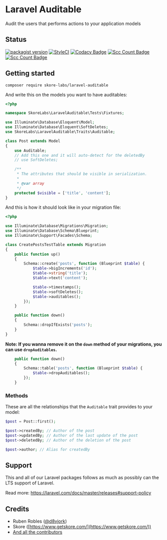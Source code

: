 # Laravel Auditable

Audit the users that performs actions to your application models

## Status

[![packagist version](https://img.shields.io/packagist/v/skore-labs/laravel-auditable)](https://packagist.org/packages/skore-labs/laravel-auditable) [![StyleCI](https://github.styleci.io/repos/246383106/shield?style=flat&branch=master)](https://github.styleci.io/repos/246383106) [![Codacy Badge](https://api.codacy.com/project/badge/Grade/8f09d7031fe341e1a8c8eed9120a0e7b)](https://www.codacy.com/gh/skore/laravel-auditable?utm_source=github.com&amp;utm_medium=referral&amp;utm_content=skore/laravel-auditable&amp;utm_campaign=Badge_Grade) [![Scc Count Badge](https://sloc.xyz/github/skore/laravel-auditable?category=code)](https://github.com/skore/laravel-auditable) [![Scc Count Badge](https://sloc.xyz/github/skore/laravel-auditable?category=comments)](https://github.com/skore/laravel-auditable)

## Getting started

```
composer require skore-labs/laravel-auditable
```

And write this on the models you want to have auditables:

```php
<?php

namespace SkoreLabs\LaravelAuditable\Tests\Fixtures;

use Illuminate\Database\Eloquent\Model;
use Illuminate\Database\Eloquent\SoftDeletes;
use SkoreLabs\LaravelAuditable\Traits\Auditable;

class Post extends Model
{
    use Auditable;
    // Add this one and it will auto-detect for the deletedBy
    // use SoftDeletes;

    /**
     * The attributes that should be visible in serialization.
     *
     * @var array
     */
    protected $visible = ['title', 'content'];
}
```

And this is how it should look like in your migration file:

```php
<?php

use Illuminate\Database\Migrations\Migration;
use Illuminate\Database\Schema\Blueprint;
use Illuminate\Support\Facades\Schema;

class CreatePostsTestTable extends Migration
{
    public function up()
    {
        Schema::create('posts', function (Blueprint $table) {
            $table->bigIncrements('id');
            $table->string('title');
            $table->text('content');

            $table->timestamps();
            $table->softDeletes();
            $table->auditables();
        });
    }

    public function down()
    {
        Schema::dropIfExists('posts');
    }
}
```

**Note: If you wanna remove it on the `down` method of your migrations, you can use `dropAuditables`.**

```php
    public function down()
    {
        Schema::table('posts', function (Blueprint $table) {
            $table->dropAuditables();
        });
    }
```

### Methods

These are all the relationships that the `Auditable` trait provides to your model:

```php
$post = Post::first();

$post->createdBy; // Author of the post
$post->updatedBy; // Author of the last update of the post
$post->deletedBy; // Author of the deletion of the post

$post->author; // Alias for createdBy
```

## Support

This and all of our Laravel packages follows as much as possibly can the LTS support of Laravel.

Read more: https://laravel.com/docs/master/releases#support-policy

## Credits

- Ruben Robles ([@d8vjork](https://github.com/d8vjork))
- Skore ([https://www.getskore.com/](https://www.getskore.com/))
- [And all the contributors](https://github.com/skore-labs/laravel-status/graphs/contributors)
